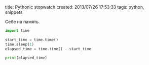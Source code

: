 title: Pythonic stopwatch
created: 2013/07/26 17:53:33
tags: python, snippets

Себе на память.

``` python
import time
 
start_time = time.time()
time.sleep(1)
elapsed_time = time.time() - start_time
 
print(elapsed_time)
```
